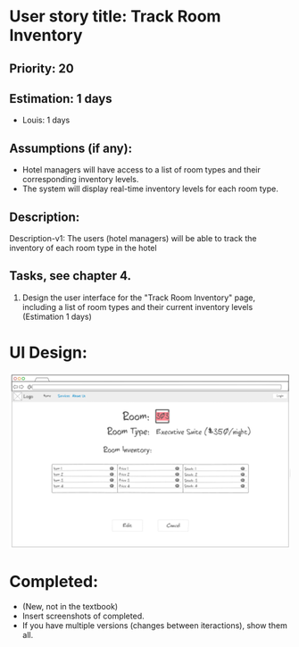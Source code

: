 # User story title: Track Room Inventory


## Priority: 20


## Estimation: 1 days
* Louis: 1 days


## Assumptions (if any):
* Hotel managers will have access to a list of room types and their corresponding inventory levels.
* The system will display real-time inventory levels for each room type.


## Description:
Description-v1: The users (hotel managers) will be able to track the inventory of each room type in the hotel


## Tasks, see chapter 4.
1. Design the user interface for the "Track Room Inventory" page, including a list of room types and their current inventory levels (Estimation 1 days)



# UI Design:
![Track Room Inventory](<../UI/Track Room Inventory.png>)


# Completed:
* (New, not in the textbook) 
* Insert screenshots of completed. 
* If you have multiple versions (changes between iteractions), show them all.

